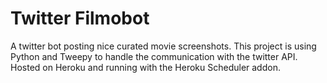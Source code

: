 # Twitter Filmobot

A twitter bot posting nice curated movie screenshots.
This project is using Python and Tweepy to handle the communication with the twitter API.
Hosted on Heroku and running with the Heroku Scheduler addon.